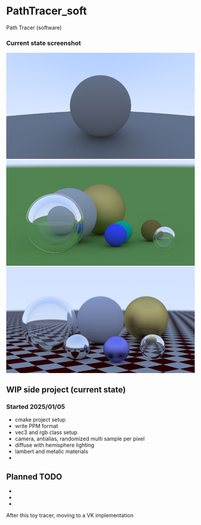 # PathTracer_soft
Path Tracer (software)

### Current state screenshot
![Screenshot Jan 07, 2025](/_screenshots/image_20250107.jpg)
![Screenshot Jan 09, 2025](/_screenshots/image_20250109.jpg)
![Screenshot Jan 11, 2025](/_screenshots/image_20250111.jpg)

## WIP side project (current state)
### Started 2025/01/05
* cmake project setup
* write PPM format
* vec3 and rgb class setup
* camera, antialias, randomized multi sample per pixel
* diffuse with hemisphere lighting
* lambert and metalic materials
*

## Planned TODO
* 
* 
* 



After this toy tracer, moving to a VK implementation